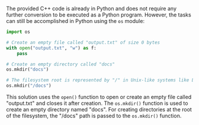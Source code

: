 The provided C++ code is already in Python and does not require any further conversion to be executed as a Python program. However, the tasks can still be accomplished in Python using the `os` module:
```python
import os

# Create an empty file called "output.txt" of size 0 bytes
with open("output.txt", "w") as f:
    pass

# Create an empty directory called "docs"
os.mkdir("docs")

# The filesystem root is represented by "/" in Unix-like systems like Linux and MacOS, so the code to create a directory at the root of the file system can be written as follows:
os.mkdir("/docs")
```
This solution uses the `open()` function to open or create an empty file called "output.txt" and closes it after creation. The `os.mkdir()` function is used to create an empty directory named "docs". For creating directories at the root of the filesystem, the "/docs" path is passed to the `os.mkdir()` function.

